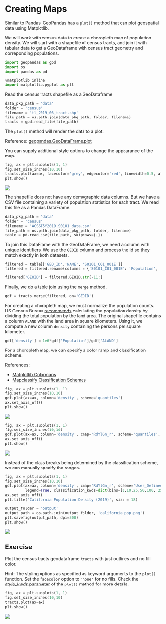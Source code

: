 # Creating Maps

Similar to Pandas, GeoPandas has a `plot()` method that can plot geospatial data using Matplotlib.

We will work with census data to create a choropleth map of population density. We will start with a shapefile of census tracts, and join it with tabular data to get a GeoDataframe with census tract geometry and correponding populations. 


```python
import geopandas as gpd
import os
import pandas as pd

%matplotlib inline
import matplotlib.pyplot as plt
```

Read the census tracts shapefile as a GeoDataframe


```python
data_pkg_path = 'data'
folder = 'census'
filename = 'tl_2019_06_tract.shp'
file_path = os.path.join(data_pkg_path, folder, filename)
tracts = gpd.read_file(file_path)
```

The `plot()` method will render the data to a plot.

Reference: [geopandas.GeoDataFrame.plot](https://geopandas.org/en/stable/docs/reference/api/geopandas.GeoDataFrame.plot.html)

You can supply additional style options to change the appearance of the map.


```python
fig, ax = plt.subplots(1, 1)
fig.set_size_inches(10,10)
tracts.plot(ax=ax, facecolor='grey', edgecolor='red', linewidth=0.5, alpha=0.3)
plt.show()
```


    
![](python-dataviz-output/03_creating_maps_files/03_creating_maps_7_0.png)
    


The shapefile does not have any demographic data columns. But we have a CSV file containing a variety of population statistics for each tract. We read this file as a Pandas DataFrame.


```python
data_pkg_path = 'data'
folder = 'census'
filename = 'ACSST5Y2019.S0101_data.csv'
file_path = os.path.join(data_pkg_path, folder, filename)
table = pd.read_csv(file_path, skiprows=[1])
```

To join this DataFrame with the GeoDataFrame, we need a column with unique identifiers. We use the `GEOID` column and process the id so they match exactly in both datasets.


```python
filtered = table[['GEO_ID','NAME', 'S0101_C01_001E']]
filtered = filtered.rename(columns = {'S0101_C01_001E': 'Population', 'GEO_ID': 'GEOID'})

filtered['GEOID'] = filtered.GEOID.str[-11:]
```

Finally, we do a table join using the `merge` method.


```python
gdf = tracts.merge(filtered, on='GEOID')
```

For creating a choropleth map, we must normalize the population counts. US Census Bureau [recommends](https://www.census.gov/quickfacts/fact/note/US/LND110210) calculating the population density by dividing the total population by the land area. The original shapefile contains a column `ALAND` with the land area in square kilometers. Using it, we compute a new column `density` containing the persons per square kilometer.


```python
gdf['density'] = 1e6*gdf['Population']/gdf['ALAND']
```

For a choropleth map, we can specify a color ramp and classification scheme. 

References: 
- [Matplotlib Colormaps](https://matplotlib.org/stable/tutorials/colors/colormaps.html)
- [Mapclassify Classification Schemes](https://pysal.org/mapclassify/generated/mapclassify.classify.html#mapclassify.classify)


```python
fig, ax = plt.subplots(1, 1)
fig.set_size_inches(10,10)
gdf.plot(ax=ax, column='density', scheme='quantiles')
ax.set_axis_off()
plt.show()
```


    
![](python-dataviz-output/03_creating_maps_files/03_creating_maps_17_0.png)
    



```python
fig, ax = plt.subplots(1, 1)
fig.set_size_inches(10,10)
gdf.plot(ax=ax, column='density', cmap='RdYlGn_r', scheme='quantiles', k=10, legend=True)
ax.set_axis_off()
plt.show()
```


    
![](python-dataviz-output/03_creating_maps_files/03_creating_maps_18_0.png)
    


Instead of the class breaks being determined by the classification scheme, we can manually specify the ranges. 


```python
fig, ax = plt.subplots(1, 1)
fig.set_size_inches(10,10)
gdf.plot(ax=ax, column='density', cmap='RdYlGn_r', scheme='User_Defined', 
         legend=True, classification_kwds=dict(bins=[1,10,25,50,100, 250, 500, 1000, 5000]))
ax.set_axis_off()
plt.title('California Population Density (2019)', size = 18)

output_folder = 'output'
output_path = os.path.join(output_folder, 'california_pop.png')
plt.savefig(output_path, dpi=300)
plt.show()
```


    
![](python-dataviz-output/03_creating_maps_files/03_creating_maps_20_0.png)
    


## Exercise

Plot the census tracts geodataframe `tracts` with just outlines and no fill color.

Hint: The styling options as specified as keyword arguments to the `plot()` function. Set the `facecolor` option to `'none'` for no fills. Check the [*style_kwds* parameter](https://geopandas.org/en/stable/docs/reference/api/geopandas.GeoDataFrame.plot.html) of the `plot()` method for more details.


```python
fig, ax = plt.subplots(1, 1)
fig.set_size_inches(10,10)
tracts.plot(ax=ax)
plt.show()
```


    
![](python-dataviz-output/03_creating_maps_files/03_creating_maps_22_0.png)
    

